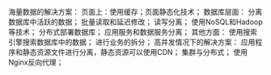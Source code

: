 海量数据的解决方案：
    页面上：使用缓存；页面静态化技术；
    数据库层面：
        分离数据库中活跃的数据；
        批量读取和延迟修改；
        读写分离；
        使用NoSQL和Hadoop等技术；
        分布式部署数据库；
        应用服务和数据服务分离；
    其他方面：
        使用搜索引擎搜索数据库中的数据；
        进行业务的拆分；
    高并发情况下的解决方案：
        应用程序和静态资源文件进行分离，静态资源可以使用CDN；
    集群与分布式；
        使用Nginx反向代理；